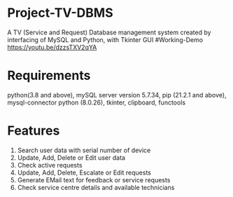 # Project-TV-DBMS
A TV (Service and Request) Database management system created by interfacing of MySQL and Python, with Tkinter GUI 
#Working-Demo
https://youtu.be/dzzsTXV2qYA
# Requirements
python(3.8 and above), mySQL server version 5.7.34, pip (21.2.1 and above), mysql-connector python (8.0.26), tkinter, clipboard, functools
# Features
1. Search user data with serial number of device
2. Update, Add, Delete or Edit user data
3. Check active requests
4. Update, Add, Delete, Escalate or Edit requests
5. Generate EMail text for feedback or service requests
6. Check service centre details and available technicians
